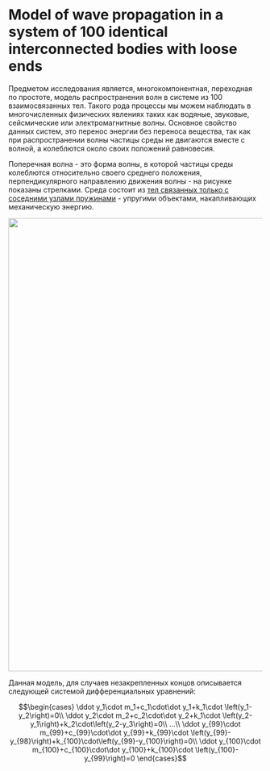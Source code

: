 # Model of wave propagation in a system of 100 identical interconnected bodies with loose ends
Предметом исследования является, многокомпонентная, переходная по простоте, модель распространения волн в системе из 100 взаимосвязанных тел. Такого рода процессы мы можем наблюдать в многочисленных физических явлениях таких как водяные, звуковые, сейсмические или электромагнитные волны. Основное свойство данных систем, это перенос энергии без переноса вещества, так как при распространении волны частицы среды не двигаются вместе с волной, а колеблются около своих положений равновесия.

Поперечная волна - это форма волны, в которой частицы среды колеблются относительно своего среднего положения, перпендикулярного направлению движения волны - на рисунке показаны стрелками. Среда состоит из [тел связанных только с соседними узлами пружинами](https://en.wikipedia.org/wiki/Damping)  - упругими объектами, накапливающих механическую энергию.

<img src="https://drive.google.com/uc?export=view&id=1V4N2aD6LOos3hWvFA3T09kTQWGxnWALb" width="900">

Данная модель, для случаев незакрепленных концов описывается следующей системой дифференциальных уравнений:


$$\begin{cases}
  \ddot y_1\cdot m_1+c_1\cdot\dot y_1+k_1\cdot \left(y_1-y_2\right)=0\\
  \ddot y_2\cdot m_2+c_2\cdot\dot y_2+k_1\cdot \left(y_2-y_1\right)+k_2\cdot\left(y_2-y_3\right)=0\\
  ...\\
  \ddot y_{99}\cdot m_{99}+c_{99}\cdot\dot y_{99}+k_{99}\cdot \left(y_{99}-y_{98}\right)+k_{100}\cdot\left(y_{99}-y_{100}\right)=0\\
  \ddot y_{100}\cdot m_{100}+c_{100}\cdot\dot y_{100}+k_{100}\cdot \left(y_{100}-y_{99}\right)=0
\end{cases}$$
